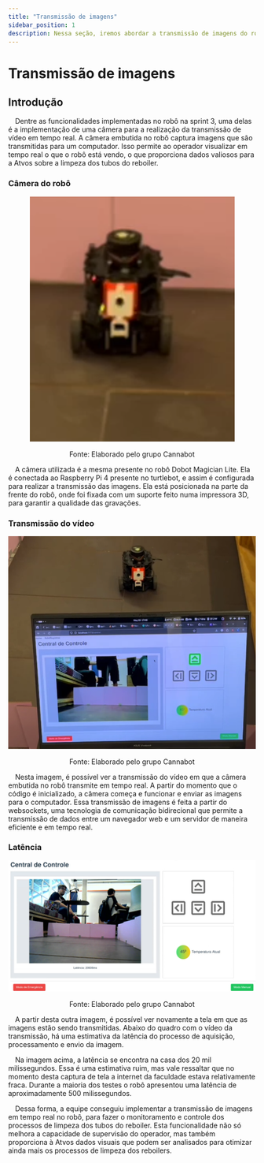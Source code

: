 ```yaml
---
title: "Transmissão de imagens"
sidebar_position: 1
description: Nessa seção, iremos abordar a transmissão de imagens do robô Turtlebot 3, que é um dos principais componentes do projeto.
---
```


# Transmissão de imagens

## Introdução

&emsp;Dentre as funcionalidades implementadas no robô na sprint 3, uma delas é a implementação de uma câmera para a realização da transmissão de vídeo em tempo real. A câmera embutida no robô captura imagens que são transmitidas para um computador. Isso permite ao operador visualizar em tempo real o que o robô está vendo, o que proporciona dados valiosos para a Atvos sobre a limpeza dos tubos do reboiler.

### Câmera do robô

<div align="center"> 

![](../../../../..\docs\static\img\sprint3\robocamera.png)

Fonte: Elaborado pelo grupo Cannabot
</div>

&emsp;A câmera utilizada é a mesma presente no robô Dobot Magician Lite. Ela é conectada ao Raspberry Pi 4 presente no turtlebot, e assim é configurada para realizar a transmissão das imagens. Ela está posicionada na parte da frente do robô, onde foi fixada com um suporte feito numa impressora 3D, para garantir a qualidade das gravações.
    
### Transmissão do vídeo

<div align="center"> 

![](../../../../..\docs\static\img\sprint3\robovideo.png)

Fonte: Elaborado pelo grupo Cannabot
</div>

&emsp;Nesta imagem, é possível ver a transmissão do vídeo em que a câmera embutida no robô transmite em tempo real. A partir do momento que o código é inicializado, a câmera começa e funcionar e enviar as imagens para o computador. Essa transmissão de imagens é feita a partir do websockets, uma tecnologia de comunicação bidirecional que permite a transmissão de dados entre um navegador web e um servidor de maneira eficiente e em tempo real.

### Latência

<div align="center"> 

![](../../../../..\docs\static\img\sprint3\latencia.png)

Fonte: Elaborado pelo grupo Cannabot
</div>

&emsp;A partir desta outra imagem, é possível ver novamente a tela em que as imagens estão sendo transmitidas. Abaixo do quadro com o vídeo da transmissão, há uma estimativa da latência do processo de aquisição, processamento e envio da imagem. 

&emsp;Na imagem acima, a latência se encontra na casa dos 20 mil milissegundos. Essa é uma estimativa ruim, mas vale ressaltar que no momento desta captura de tela a internet da faculdade estava relativamente fraca. Durante a maioria dos testes o robô apresentou uma latência de aproximadamente 500 milissegundos. 

&emsp;Dessa forma, a equipe conseguiu implementar a transmissão de imagens em tempo real no robô, para fazer o monitoramento e controle dos processos de limpeza dos tubos do reboiler.
Esta funcionalidade não só melhora a capacidade de supervisão do operador, mas também proporciona à Atvos dados visuais que podem ser analisados para otimizar ainda mais os processos de limpeza dos reboilers.